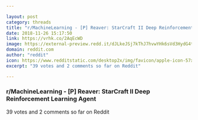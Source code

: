```yaml
---

layout: post
category: threads
title: "r/MachineLearning - [P] Reaver: StarCraft II Deep Reinforcement Learning Agent"
date: 2018-11-26 15:17:50
link: https://vrhk.co/2AqEcWD
image: https://external-preview.redd.it/dJLkeJSj7kThJ7hvwYHk6sVd3HydG4tvM9g9EFfLTys.jpg?auto=webp&s=90f907f2e5d6d22f936a5063a240fe2bd156bd77
domain: reddit.com
author: "reddit"
icon: https://www.redditstatic.com/desktop2x/img/favicon/apple-icon-57x57.png
excerpt: "39 votes and 2 comments so far on Reddit"

---
```


### r/MachineLearning - [P] Reaver: StarCraft II Deep Reinforcement Learning Agent

39 votes and 2 comments so far on Reddit